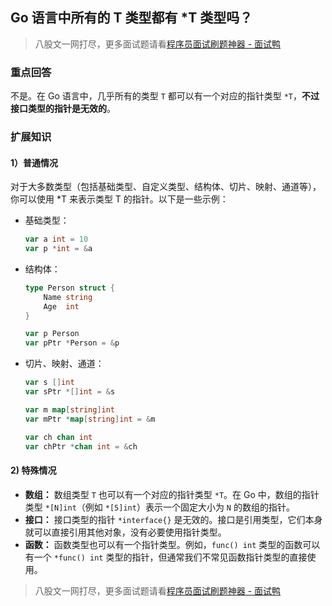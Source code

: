 ## Go 语言中所有的 T 类型都有 *T 类型吗？
> 八股文一网打尽，更多面试题请看[程序员面试刷题神器 - 面试鸭](https://www.mianshiya.com/)

### 重点回答
不是。在 Go 语言中，几乎所有的类型 `T` 都可以有一个对应的指针类型 `*T`，**不过接口类型的指针是无效的**。

### 扩展知识

#### 1）普通情况

对于大多数类型（包括基础类型、自定义类型、结构体、切片、映射、通道等），你可以使用 *T 来表示类型 T 的指针。以下是一些示例：

- 基础类型：

    ```go
    var a int = 10
    var p *int = &a
    ```

- 结构体：

    ```go
    type Person struct {
        Name string
        Age  int
    }

    var p Person
    var pPtr *Person = &p
    ```

- 切片、映射、通道：

    ```go
    var s []int
    var sPtr *[]int = &s

    var m map[string]int
    var mPtr *map[string]int = &m

    var ch chan int
    var chPtr *chan int = &ch
    ```
#### 2) 特殊情况
- **数组：**
数组类型 `T` 也可以有一个对应的指针类型 `*T`。在 Go 中，数组的指针类型 `*[N]int`（例如 `*[5]int`）表示一个固定大小为 `N` 的数组的指针。
- **接口：**
接口类型的指针 `*interface{}` 是无效的。接口是引用类型，它们本身就可以直接引用其他对象，没有必要使用指针类型。
- **函数：**
函数类型也可以有一个指针类型。例如，`func() int` 类型的函数可以有一个 `*func() int` 类型的指针，但通常我们不常见函数指针类型的直接使用。


> 八股文一网打尽，更多面试题请看[程序员面试刷题神器 - 面试鸭](https://www.mianshiya.com/)